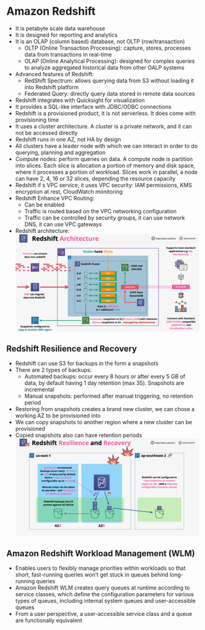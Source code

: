 # Amazon Redshift

- It is petabyte scale data warehouse
- It is designed for reporting and analytics
- It is an OLAP (column based) database, not OLTP (row/transaction)
    - OLTP (Online Transaction Processing): capture, stores, processes data from transactions in real-time
    - OLAP (Online Analytical Processing): designed for complex queries to analyze aggregated historical data from other OALP systems
- Advanced features of Redshift:
    - RedShift Spectrum: allows querying data from S3 without loading it into Redshift platform
    - Federated Query: directly query data stored in remote data sources
- Redshift integrates with Quicksight for visualization
- It provides a SQL-like interface with JDBC/ODBC connections
- Redshift is a provisioned product, it is not serverless. It does come with provisioning time
- It uses a cluster architecture. A cluster is a private network, and it can not be accessed directly
- Redshift runs in one AZ, not HA by design
- All clusters have a leader node with which we can interact in order to do querying, planning and aggregation
- Compute nodes: perform queries on data. A compute node is partition into slices. Each slice is allocation a portion of memory and disk space, where it processes a portion of workload. Slices work in parallel, a node can have 2, 4, 16 or 32 slices, depending the resource capacity
- Redshift if s VPC service, it uses VPC security: IAM permissions, KMS encryption at rest, CloudWatch monitoring
- Redshift Enhance VPC Routing:
    - Can be enabled
    - Traffic is routed based on the VPC networking configuration
    - Traffic can be controlled by security groups, it can use network DNS, it can use VPC gateways
- Redshift architecture:
    ![Redshift architecture](images/RedshiftArchitecture.png)

## Redshift Resilience and Recovery

- Redshift can use S3 for backups in the form a snapshots
- There are 2 types of backups:
    - Automated backups: occur every 8 hours or after every 5 GB of data, by default having 1 day retention (max 35). Snapshots are incremental
    - Manual snapshots: performed after manual triggering, no retention period
- Restoring from snapshots creates a brand new cluster, we can chose a working AZ to be provisioned into
- We can copy snapshots to another region where a new cluster can be provisioned
- Copied snapshots also can have retention periods
![Redshift Resilience and Recovery](images/RedshiftDR.png)

## Amazon Redshift Workload Management (WLM) 

- Enables users to flexibly manage priorities within workloads so that short, fast-running queries won’t get stuck in queues behind long-running queries
- Amazon Redshift WLM creates query queues at runtime according to service classes, which define the configuration parameters for various types of queues, including internal system queues and user-accessible queues
- From a user perspective, a user-accessible service class and a queue are functionally equivalent
